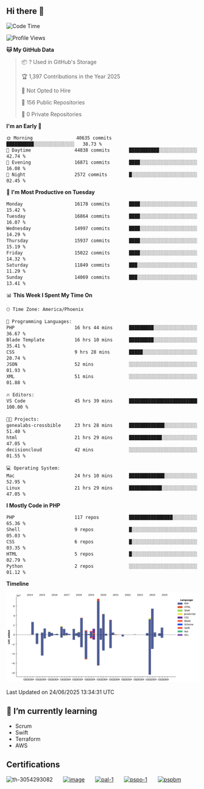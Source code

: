 ## Hi there 👋

<!--START_SECTION:waka-->
![Code Time](http://img.shields.io/badge/Code%20Time-11%2C289%20hrs%2042%20mins-blue)

![Profile Views](http://img.shields.io/badge/Profile%20Views-15-blue)

**🐱 My GitHub Data** 

> 📦 ? Used in GitHub's Storage 
 > 
> 🏆 1,397 Contributions in the Year 2025
 > 
> 🚫 Not Opted to Hire
 > 
> 📜 156 Public Repositories 
 > 
> 🔑 0 Private Repositories 
 > 
**I'm an Early 🐤** 

```text
🌞 Morning                40635 commits       ██████████░░░░░░░░░░░░░░░   38.73 % 
🌆 Daytime                44838 commits       ███████████░░░░░░░░░░░░░░   42.74 % 
🌃 Evening                16871 commits       ████░░░░░░░░░░░░░░░░░░░░░   16.08 % 
🌙 Night                  2572 commits        █░░░░░░░░░░░░░░░░░░░░░░░░   02.45 % 
```
📅 **I'm Most Productive on Tuesday** 

```text
Monday                   16178 commits       ████░░░░░░░░░░░░░░░░░░░░░   15.42 % 
Tuesday                  16864 commits       ████░░░░░░░░░░░░░░░░░░░░░   16.07 % 
Wednesday                14997 commits       ████░░░░░░░░░░░░░░░░░░░░░   14.29 % 
Thursday                 15937 commits       ████░░░░░░░░░░░░░░░░░░░░░   15.19 % 
Friday                   15022 commits       ████░░░░░░░░░░░░░░░░░░░░░   14.32 % 
Saturday                 11849 commits       ███░░░░░░░░░░░░░░░░░░░░░░   11.29 % 
Sunday                   14069 commits       ███░░░░░░░░░░░░░░░░░░░░░░   13.41 % 
```


📊 **This Week I Spent My Time On** 

```text
🕑︎ Time Zone: America/Phoenix

💬 Programming Languages: 
PHP                      16 hrs 44 mins      █████████░░░░░░░░░░░░░░░░   36.67 % 
Blade Template           16 hrs 10 mins      █████████░░░░░░░░░░░░░░░░   35.41 % 
CSS                      9 hrs 28 mins       █████░░░░░░░░░░░░░░░░░░░░   20.74 % 
JSON                     52 mins             ░░░░░░░░░░░░░░░░░░░░░░░░░   01.93 % 
XML                      51 mins             ░░░░░░░░░░░░░░░░░░░░░░░░░   01.88 % 

🔥 Editors: 
VS Code                  45 hrs 39 mins      █████████████████████████   100.00 % 

🐱‍💻 Projects: 
genealabs-crossbible     23 hrs 28 mins      █████████████░░░░░░░░░░░░   51.40 % 
html                     21 hrs 29 mins      ████████████░░░░░░░░░░░░░   47.05 % 
decisioncloud            42 mins             ░░░░░░░░░░░░░░░░░░░░░░░░░   01.55 % 

💻 Operating System: 
Mac                      24 hrs 10 mins      █████████████░░░░░░░░░░░░   52.95 % 
Linux                    21 hrs 29 mins      ████████████░░░░░░░░░░░░░   47.05 % 
```

**I Mostly Code in PHP** 

```text
PHP                      117 repos           ████████████████░░░░░░░░░   65.36 % 
Shell                    9 repos             █░░░░░░░░░░░░░░░░░░░░░░░░   05.03 % 
CSS                      6 repos             █░░░░░░░░░░░░░░░░░░░░░░░░   03.35 % 
HTML                     5 repos             █░░░░░░░░░░░░░░░░░░░░░░░░   02.79 % 
Python                   2 repos             ░░░░░░░░░░░░░░░░░░░░░░░░░   01.12 % 
```



**Timeline**

![Lines of Code chart](https://raw.githubusercontent.com/mikebronner/mikebronner/master/assets/bar_graph.png)


 Last Updated on 24/06/2025 13:34:31 UTC
<!--END_SECTION:waka-->

<!--
**mikebronner/mikebronner** is a ✨ _special_ ✨ repository because its `README.md` (this file) appears on your GitHub profile.

Here are some ideas to get you started:

- 🔭 I’m currently working on ...
- 🌱 I’m currently learning ...
- 👯 I’m looking to collaborate on ...
- 🤔 I’m looking for help with ...
- 💬 Ask me about ...
- 📫 How to reach me: ...
- 😄 Pronouns: ...
- ⚡ Fun fact: ...
-->

## 🌱 I’m currently learning

- Scrum
- Swift
- Terraform
- AWS

## Certifications

![th-3054293082](https://user-images.githubusercontent.com/1791050/208267034-c5006f82-ae89-41eb-9478-7106c5aba070.jpg)
&nbsp;&nbsp;&nbsp;&nbsp;&nbsp;
[![image](https://images.credly.com/size/100x100/images/a2790314-008a-4c3d-9553-f5e84eb359ba/image.png)](https://www.credly.com/users/mike-bronner)
&nbsp;&nbsp;&nbsp;&nbsp;&nbsp;
[![pal-1](https://images.credly.com/size/100x100/images/78c772ee-6b3c-4348-ac66-58ac5a2cf581/image.png)](https://www.credly.com/users/mike-bronner)
&nbsp;&nbsp;&nbsp;&nbsp;&nbsp;
[![pspo-1](https://images.credly.com/size/100x100/images/591762c5-fae7-49c6-b326-e1756979928d/image.png)](https://www.credly.com/users/mike-bronner)
&nbsp;&nbsp;&nbsp;&nbsp;&nbsp;
[![pspbm](https://images.credly.com/size/100x100/images/55a21a78-59af-4294-810e-e4014e9ca1be/image.png)](https://www.credly.com/users/mike-bronner)
